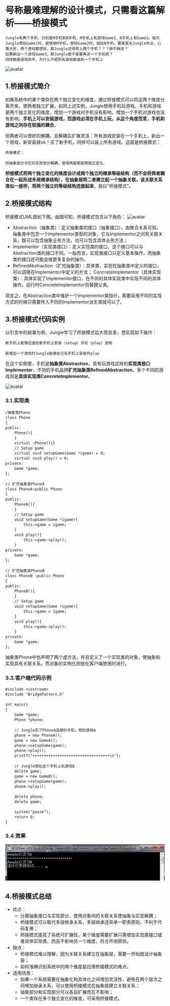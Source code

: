 # 号称最难理解的设计模式，只需看这篇解析——桥接模式
```
Jungle有两个手机，分别是M手机和N手机，M手机上有游戏Game1，N手机上有Game2。每次Jungle想玩Game1时，就使用M手机，想玩Game2时，就玩N手机。要是某天Jungle外出，心情大好，两个游戏都想玩，那Jungle还得带上两个手机？？？麻不麻烦？
如果新出一个游戏Game3，那Jungle是不是要再买一个手机呢？
同样都是游戏软件，为什么不把所有游戏都装到一个手机上
```
![avatar](https://github.com/FengJungle/DesignPattern/blob/master/08.BridgePattern/1.Picture/%E6%A1%A5%E6%8E%A5%E6%A8%A1%E5%BC%8F%E4%B8%BE%E4%BE%8B%E5%9B%BE.png)

## 1.桥接模式简介
如果系统中的某个类存在两个独立变化的维度，通过桥接模式可以将这两个维度分离开来，使两者独立扩展。如同上述实例，Jungle想用手机玩游戏，手机和游戏是两个独立变化的维度，增加一个游戏对手机没有影响，增加一个手机对游戏也没有影响。**手机上可以安装游戏，而游戏必须在手机上玩，从这个角度而言，手机和游戏之间存在较强的耦合**。

但两者可以很好的解耦，且解耦后扩展灵活：所有游戏安装在一个手机上，新出一个游戏，新安装就ok！买了新手机，同样可以装上所有游戏。这就是桥接模式：
```
桥接模式：

将抽象部分与它的实现部分解耦，使得两者都能够独立变化。
```

**桥接模式将两个独立变化的维度设计成两个独立的继承等级结构（而不会将两者耦合在一起形成多层继承结构），在抽象层将二者建立起一个抽象关联，该关联关系类似一座桥，将两个独立的等级结构连接起来**，故曰“桥接模式”。

## 2.桥接模式结构
桥接模式UML图如下图。由图可知，桥接模式包含以下角色：
![avatar](https://github.com/FengJungle/DesignPattern/blob/master/08.BridgePattern/1.Picture/%E6%A1%A5%E6%8E%A5%E6%A8%A1%E5%BC%8FUML%E5%9B%BE.png)

- Abstraction（抽象类）：定义抽象类的接口（抽象接口），由聚合关系可知，抽象类中包含一个Implementor类型的对象，它与Implementor之间有关联关系，既可以包含抽象业务方法，也可以包含具体业务方法；
- Implementor（实现类接口）：定义实现类的接口，这个接口可以与Abstraction类的接口不同。一般而言，实现类接口只定义基本操作，而抽象类的接口还可能会做更多复杂的操作。
- RefinedAbstraction（扩充抽象类）：具体类，实现在抽象类中定义的接口，可以调用在Implementor中定义的方法；
ConcreteImplementor（具体实现类）：具体实现了Implementor接口，在不同的具体实现类中实现不同的具体操作。运行时ConcreteImplementor将替换父类。

简言之，在Abstraction类中维护一个Implementor类指针，需要采用不同的实现方式的时候只需要传入不同的Implementor派生类就可以了。

## 3.桥接模式代码实例
以引言中的故事为例，Jungle学习了桥接模式后大受启发，想实现如下操作：
```
新手机上能够迅速在新手机上安装（setup）并玩（play）游戏

新增加一个游戏时Jungle能够在已有手机上安装并play
```
在这个实例里，手机是**抽象类Abstraction**，具有玩游戏这样的**实现类接口Implementor**，不同的手机品牌**扩充抽象类RefinedAbstraction**，多个不同的游戏则是**具体实现类ConcreteImplementor**。

![avatar](https://github.com/FengJungle/DesignPattern/blob/master/08.BridgePattern/1.Picture/UML%E5%AE%9E%E4%BE%8B%E5%9B%BE.png)

### 3.1.实现类
```
/抽象类Phone
class Phone
{
public:
	Phone(){
	}
	virtual ~Phone(){}
	// Setup game
	virtual void setupGame(Game *igame) = 0;
	virtual void play() = 0;
private:
	Game *game;
};
 
// 扩充抽象类PhoneA
class PhoneA:public Phone 
{
public:
	PhoneA(){
	}
	// Setup game
	void setupGame(Game *igame){
		this->game = igame;
	}
	void play(){
		this->game->play();
	}
private:
	Game *game;
};
 
// 扩充抽象类PhoneB
class PhoneB :public Phone
{
public:
	PhoneB(){
	}
	// Setup game
	void setupGame(Game *igame){
		this->game = igame;
	}
	void play(){
		this->game->play();
	}
private:
	Game *game;
};
```
抽象类Phone中也声明了两个虚方法，并且定义了一个实现类的对象，使抽象和实现具有关联关系。而对象的实例化则放在客户端使用时进行。
### 3.3.客户端代码示例
```
#include <iostream>
#include "BridgePattern.h"
 
int main()
{
	Game *game;
	Phone *phone;
 
	// Jungle买了PhoneA品牌的手机，想玩游戏A
	phone = new PhoneA();
	game = new GameA();
	phone->setupGame(game);
	phone->play();
	printf("++++++++++++++++++++++++++++++++++\n");
 
	// Jungle想在这个手机上玩游戏B
	delete game;
	game = new GameB();
	phone->setupGame(game);
	phone->play();
 
	delete phone;
	delete game;
 
	system("pause");
	return 0;
}
```
### 3.4.效果
![avatar](https://github.com/FengJungle/DesignPattern/blob/master/08.BridgePattern/1.Picture/%E8%BF%90%E8%A1%8C%E5%9B%BE1.png)
## 4.桥接模式总结
- 优点：
    - 分离抽象接口与实现部分，使用对象间的关联关系使抽象与实现解耦；
    - 桥接模式可以取代多层继承关系，多层继承违背单一职责原则，不利于代码复用；
    - 桥接模式提高了系统可扩展性，某个维度需要扩展只需增加实现类接口或者具体实现类，而且不影响另一个维度，符合开闭原则。
- 缺点：
    - 桥接模式难以理解，因为关联关系建立在抽象层，需要一开始就设计抽象层；
    - 如何准确识别系统中的两个维度是应用桥接模式的难点。
- 适用场景： 
    - 如果一个系统需要在抽象化和具体化之间增加灵活性，避免在两个层次之间增加继承关系，可以使用桥接模式在抽象层建立关联关系；
    - 抽象部分和实现部分可以各自扩展而互不影响；
    - 一个类存在多个独立变化的维度，可采用桥接模式。
